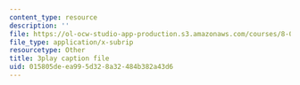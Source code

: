 ```yaml
---
content_type: resource
description: ''
file: https://ol-ocw-studio-app-production.s3.amazonaws.com/courses/8-04-quantum-physics-i-spring-2016/015805deea995d328a32484b382a43d6_8KQ-yK2xm60.vtt
file_type: application/x-subrip
resourcetype: Other
title: 3play caption file
uid: 015805de-ea99-5d32-8a32-484b382a43d6
---
```

